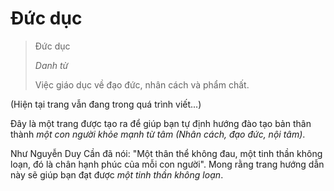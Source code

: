 # Đức dục

> Đức dục
>
> *Danh từ*
>
> Việc giáo dục về đạo đức, nhân cách và phẩm chất.

(Hiện tại trang vẫn đang trong quá trình viết...)

Đây là một trang được tạo ra để giúp bạn tự định hướng đào tạo bản thân thành *một con người khỏe mạnh từ tâm (Nhân cách, đạo đức, nội tâm)*. 

Như Nguyễn Duy Cần đã nói: "Một thân thể không đau, một tinh thần không loạn, đó là chân hạnh phúc của mỗi con người". Mong rằng trang hướng dẫn này sẽ giúp bạn đạt được *một tinh thần không loạn*.